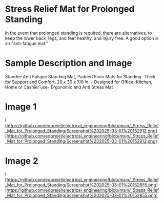 
# Stress Relief Mat for Prolonged Standing

In the event that prolonged standing is required, there are alternatives, to keep the lower back, legs, and feet healthy, and injury free. A good option is an "anti-fatigue mat."

# Sample Description and Image

Standee Anti Fatigue Standing Mat, Padded Floor Mats for Standing- Thick for Support and Comfort, 20 x 30 x 7/8 in. - Designed for Office, Kitchen, Home or Cashier use- Ergonomic and Anti Stress Mat

# Image 1
![https://github.com/edorejel/electrical_engineering/blob/main/_Stress_Relief_Mat_for_Prolonged_Standing/Screenshot%202025-03-01%20152912.png](https://github.com/edorejel/electrical_engineering/blob/main/_Stress_Relief_Mat_for_Prolonged_Standing/Screenshot%202025-03-01%20152912.png)

# Image 2
![https://github.com/edorejel/electrical_engineering/blob/main/_Stress_Relief_Mat_for_Prolonged_Standing/Screenshot%202025-03-01%20152855.png](https://github.com/edorejel/electrical_engineering/blob/main/_Stress_Relief_Mat_for_Prolonged_Standing/Screenshot%202025-03-01%20152855.png)
